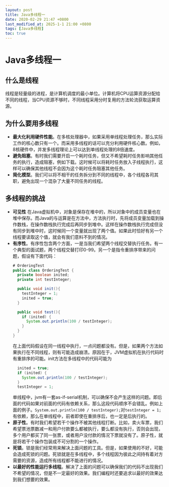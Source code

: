 ```yaml
---
layout: post
title: Java多线程一
date: 2020-02-29 21:47 +0800
last_modified_at: 2025-1-1 21:00 +0800
tags: [Java多线程]
toc: true
---
```


# Java多线程一

## 什么是线程
线程是轻量级的进程，是计算机调度的最小单位。计算机将CPU运算资源分配给不同的线程，当CPU资源不够时，不同线程采用分时复用的方法轮流获取运算资源。
## 为什么要用多线程
* __最大化利用硬件性能__。在多核处理器中，如果采用单线程处理任务，那么实际工作的核心数只有一个。而采用多线程的话可以充分利用硬件核心数。例如，8核硬件中，并发多线程理论上可以达到单线程处理的8倍速度。
* __避免阻塞__。有时我们需要开启一个耗时任务，但又不希望耗时任务影响其他任务的执行，造成阻塞，例如下载。这时候可以将耗时任务放入子线程执行，这样可以确保其他线程不会因为这个耗时任务阻塞其他任务。
* __简化模型__。我们可以将不相干的任务拆分到不同的线程中，各个线程各司其职，避免出现一个混杂了大量不同任务的线程。
## 多线程的挑战
* __可见性__ 在Java虚拟机中，对象是保存在堆中的，所以对象中的成员变量也在堆中保存。而Java的与运算是在方法中，方法执行时，先将成员变量加载到操作数栈，在操作数栈执行完成后再同步到堆中。这样在操作数栈执行完成但没有同步到堆中时，这时候同一个变量就出现了两个值。如果此时恰好有另一个线程要读取这个值，就会有我们意料不到的情况。
* __有序性__。有序性包含两个方面，一是当我们希望两个线程交替执行任务。有一个典型的面试题，两个线程交替打印0-99。另一个是指令重排序带来的问题，假设有下面代码：  
  ```Java
  # OrderingTest
  public class OrderingTest {
    private boolean inited;
    private int testInteger;

    public void init(){
      testInteger = 1;
      inited = true;
    }

    public void test(){
      if (inited) {
        System.out.println(100 / testInteger);
      }
    }
  }
  ```
  在上面代码假设在同一线程中执行，一点问题都没有。但是，如果两个方法如果执行在不同线程，则有可能造成崩溃。原因在于，JVM虚拟机在执行代码时有重排序的可能。init方法在多线程中的代码可能为
  ```Java
    inited = true;
    if (inited) {
      System.out.println(100 / testInteger);
    }
    testInteger = 1;
  ```
  单线程中，jvm有一套as-if-serial机制，可以确保不会产生这样的问题。即后面的代码如果对前面的代码有依赖关系，那么这段代码顺序不会错乱。例如上面的例子。`System.out.println(100 / testInteger);`对`testInteger = 1;`有依赖，那么在单线程中，前者即使在重排序后，也一定是后执行的。
* __原子性__。有时我们希望若干个操作不被其他线程打断。比如，卖火车票，我们希望票池票数减一和用户付款要么都被执行，要么都没有执行，否则会出现，多个用户都买了同一张票，或者用户没付款的情况下票就没有了。原子性，就是将若干个操作包装成不可分割的一个操作。
* __死锁__。锁是我们经常用来解决上面问题的工具。但是，如果使用的不好，可能会造成死锁的问题。死锁就是在多线程中，多个线程因为彼此之间持有着对方需要的资源，造成所有线程都不能进行的情况。
* __以最好的性能运行多线程__。解决了上面的问题可以确保我们的代码不出现我们不希望的情况，但是不一定最好的效果。我们编程时还要追求以最好的效果达到我们想要的效果。
